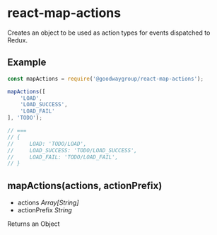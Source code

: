 # react-map-actions

Creates an object to be used as action types for events dispatched to Redux.

## Example

```js
const mapActions = require('@goodwaygroup/react-map-actions');

mapActions([
    'LOAD',
    'LOAD_SUCCESS',
    'LOAD_FAIL'
], 'TODO');

// ===
// {
//     LOAD: 'TODO/LOAD',
//     LOAD_SUCCESS: 'TODO/LOAD_SUCCESS',
//     LOAD_FAIL: 'TODO/LOAD_FAIL',
// }
```

## mapActions(actions, actionPrefix)

* actions _Array[String]_
* actionPrefix _String_

Returns an Object
